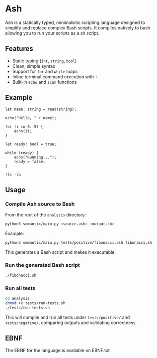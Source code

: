# Ash

Ash is a statically typed, minimalistic scripting language designed to simplify and replace complex Bash scripts.
It compiles natively to bash allowing you to run your scripts as a sh script.

## Features

- Static typing (`int`, `string`, `bool`)
- Clean, simple syntax
- Support for `for` and `while` loops
- Inline terminal command execution with `!`
- Built-in `echo` and `scan` functions

## Example

```ash
let name: string = read(string);

echo("Hello, " + name);

for (i in 0..5) {
    echo(i);
}

let ready: bool = true;

while (ready) {
    echo("Running...");
    ready = false;
}

!ls -la

```

## Usage

### Compile Ash source to Bash

From the root of the `analysis` directory:

```bash
python3 semantic/main.py <source.ash> <output.sh>
```

Example:

```bash
python3 semantic/main.py tests/positive/fibonacci.ash fibonacci.sh
```

This generates a Bash script and makes it executable.

### Run the generated Bash script

```bash
./fibonacci.sh
```

### Run all tests

```bash
cd analysis
chmod +x tests/run-tests.sh
./tests/run-tests.sh
```

This will compile and run all tests under `tests/positive/` and `tests/negative/`, comparing outputs and validating correctness.

## EBNF

The EBNF for the language is available on EBNF.txt
